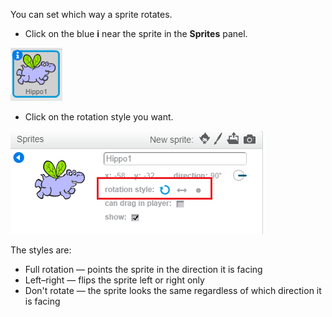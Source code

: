 You can set which way a sprite rotates.

- Click on the blue **i** near the sprite in the **Sprites** panel.

![Click on the i](images/click-i.png)

- Click on the rotation style you want.

![Different rotation style](images/rotation-style.png)

The styles are:

- Full rotation — points the sprite in the direction it is facing
- Left–right — flips the sprite left or right only
- Don't rotate — the sprite looks the same regardless of which direction it is facing
